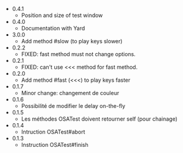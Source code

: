 * 0.4.1
  - Position and size of test window
* 0.4.0
  - Documentation with Yard
* 3.0.0
  - Add method #slow (to play keys slower)
* 0.2.2
  - FIXED: fast method must not change options.
* 0.2.1
  - FIXED: can't use <<< method for fast method.
* 0.2.0
  - Add method #fast (<<<) to play keys faster
* 0.1.7
  - Minor change: changement de couleur
* 0.1.6
  - Possibilité de modifier le delay on-the-fly
* 0.1.5
  - Les méthodes OSATest doivent retourner self (pour chainage)
* 0.1.4
  - Intruction OSATest#abort
* 0.1.3
  - Instruction OSATest#finish
  

